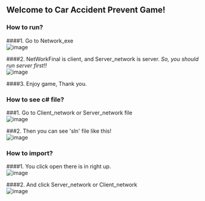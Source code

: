## Welcome to Car Accident Prevent Game!


### How to run?

####1. Go to Network_exe  
![image](https://user-images.githubusercontent.com/44078732/49738028-b0d65100-fcd1-11e8-9ecf-6f5a1ab682c2.png)  

####2. NetWorkFinal is client, and Server_network is server. *So, you should run server first!!*  
![image](https://user-images.githubusercontent.com/44078732/49738101-dc593b80-fcd1-11e8-85de-46a7d7cb587d.png)  

####3. Enjoy game, Thank you.  

### How to see c# file? 

###1. Go to Client_network or Server_network file  
![image](https://user-images.githubusercontent.com/44078732/49738892-dcf2d180-fcd3-11e8-8a85-6c82e7c548e8.png)  

###2. Then you can see 'sln' file like this!  
![image](https://user-images.githubusercontent.com/44078732/49738834-b6cd3180-fcd3-11e8-8697-beb3b702f288.png)  


### How to import?  

####1. You click open there is in right up.  
![image](https://user-images.githubusercontent.com/44078732/49738352-85a03180-fcd2-11e8-8829-ede9e127d39a.png)  

####2. And click Server_network or Client_network  
![image](https://user-images.githubusercontent.com/44078732/49738390-a8cae100-fcd2-11e8-9e25-29db02c55ab0.png)  
